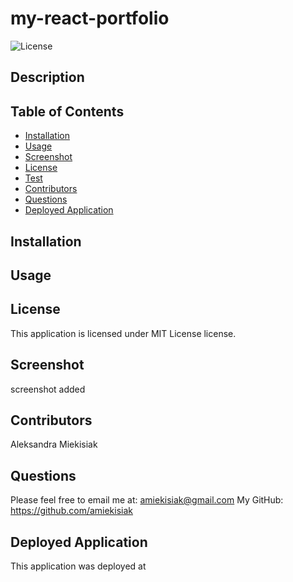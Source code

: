 # my-react-portfolio
  ![License](https://img.shields.io/badge/license-MIT%20License-blue.svg)
  
  ## Description 
 
  
  ## Table of Contents 
  - [Installation](#installation)
  - [Usage](#usage)
  - [Screenshot](#screenshot)
  - [License](#license)
  - [Test](#tests)
  - [Contributors](#contributors)
  - [Questions](#questions)
  - [Deployed Application](#deployed-application)
  
  ## Installation

  
  ## Usage

  
  ## License 
  This application is licensed under MIT License license.

  ## Screenshot
  screenshot added

  
  ## Contributors
  Aleksandra Miekisiak
  
  ## Questions
  Please feel free to email me at: amiekisiak@gmail.com
  My GitHub: https://github.com/amiekisiak
  
  ## Deployed Application
  This application was deployed at []()